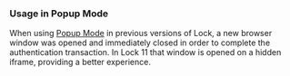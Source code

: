 ### Usage in Popup Mode

When using [Popup Mode](libraries/lock/authentication-modes#popup-mode) in previous versions of Lock, a new browser window was opened and immediately closed in order to complete the authentication transaction. In Lock 11 that window is opened on a hidden iframe, providing a better experience. 
